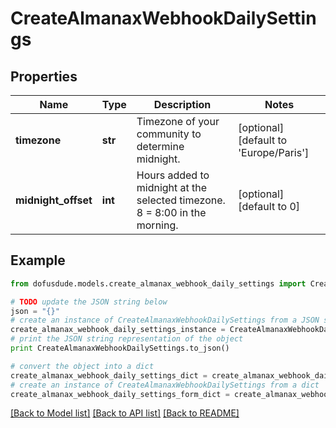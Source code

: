 # CreateAlmanaxWebhookDailySettings


## Properties
Name | Type | Description | Notes
------------ | ------------- | ------------- | -------------
**timezone** | **str** | Timezone of your community to determine midnight. | [optional] [default to 'Europe/Paris']
**midnight_offset** | **int** | Hours added to midnight at the selected timezone. 8 &#x3D; 8:00 in the morning. | [optional] [default to 0]

## Example

```python
from dofusdude.models.create_almanax_webhook_daily_settings import CreateAlmanaxWebhookDailySettings

# TODO update the JSON string below
json = "{}"
# create an instance of CreateAlmanaxWebhookDailySettings from a JSON string
create_almanax_webhook_daily_settings_instance = CreateAlmanaxWebhookDailySettings.from_json(json)
# print the JSON string representation of the object
print CreateAlmanaxWebhookDailySettings.to_json()

# convert the object into a dict
create_almanax_webhook_daily_settings_dict = create_almanax_webhook_daily_settings_instance.to_dict()
# create an instance of CreateAlmanaxWebhookDailySettings from a dict
create_almanax_webhook_daily_settings_form_dict = create_almanax_webhook_daily_settings.from_dict(create_almanax_webhook_daily_settings_dict)
```
[[Back to Model list]](../README.md#documentation-for-models) [[Back to API list]](../README.md#documentation-for-api-endpoints) [[Back to README]](../README.md)


